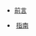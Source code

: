- [前言](https://github.com/yiveco/CleverQQ-Doc/blob/master/SUMMARY.md)

-  [指南](https://github.com/yiveco/CleverQQ-Doc/blob/master/guide.md)
